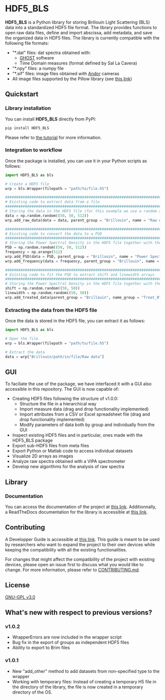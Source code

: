 # HDF5_BLS

**HDF5_BLS** is a Python library for storing Brillouin Light Scattering (BLS) data into a standardized HDF5 file format. The library provides functions to open raw data files, define and import abscissa, add metadata, and save the organized data in HDF5 files.
The library is currently compatible with the following file formats:
- "*.dat" files: dat spectra obtained with:
    - [GHOST](https://tablestable.com/en/downloads/) software 
    - Time Domain measures (format defined by Sal La Cavera)
- "*.npy" files: a numpy file
- "*.sif" files: image files obtained with [Andor](https://andor.oxinst.com) cameras
- All image files supported by the Pillow library (see [this link](https://pillow.readthedocs.io/en/stable/handbook/image-file-formats.html#write-only-formats))

## Quickstart

### Library installation

You can install **HDF5_BLS** directly from PyPI:

```bash
pip install HDF5_BLS
```
Please refer to [the tutorial](https://github.com/bio-brillouin/HDF5_BLS/blob/main/guides/Tutorial/Tutorial.pdf) for more information.


### Integration to workflow

Once the package is installed, you can use it in your Python scripts as follows:

```python
import HDF5_BLS as bls

# Create a HDF5 file
wrp = bls.Wrapper(filepath = "path/to/file.h5")

###############################################################################
# Existing code to extract data from a file
###############################################################################
# Storing the data in the HDF5 file (for this example we use a random array)
data = np.random.random((50, 50, 512))
wrp.add_raw_data(data = data, parent_group = "Brillouin", name = "Raw data")

###############################################################################
# Existing code to convert the data to a PSD
###############################################################################
# Storing the Power Spectral Density in the HDF5 file together with the associated frequency array (for this example we use random arrays)
PSD = np.random.random((50, 50, 512))
frequency = np.arange(512)
wrp.add_PSD(data = PSD, parent_group = "Brillouin", name = "Power Spectral Density")
wrp.add_frequency(data = frequency, parent_group = "Brillouin", name = "Frequency")

###############################################################################
# Existing code to fit the PSD to extract shift and linewidth arrays
###############################################################################
# Storing the Power Spectral Density in the HDF5 file together with the associated frequency array (for this example we use random arrays)
shift = np.random.random((50, 50))
linewidth = np.random.random((50, 50))
wrp.add_treated_data(parent_group = "Brillouin", name_group = "Treat_0", shift = shift, linewidth = linewidth)
```

### Extracting the data from the HDF5 file

Once the data is stored in the HDF5 file, you can extract it as follows:

```python
import HDF5_BLS as bls

# Open the file
wrp = bls.Wrapper(filepath = "path/to/file.h5")

# Extract the data
data = wrp["Brillouin/path/in/file/Raw data"]
```

## GUI

To faciliate the use of the package, we have interfaced it with a GUI also accessible in this repository. The GUI is now capable of:
- Creating HDF5 files following the structure of v1.0.0:
    - Structure the file in a hierarchical way
    - Import measure data (drag and drop functionality implemented)
    - Import attributes from a CSV or Excel spreadsheet file (drag and drop functionality implemented)
    - Modify parameters of data both by group and individually from the GUI
- Inspect existing HDF5 files and in particular, ones made with the HDF5_BLS package
- Export sub-HDF5 files from meta files
- Export Python or Matlab code to access individual datasets
- Visualize 2D arrays as images
- Analyze raw spectra obtained with a VIPA spectrometer
- Develop new algorithms for the analysis of raw spectra

## Library 

### Documentation

You can access the documentation of the project at [this link](https://github.com/bio-brillouin/HDF5_BLS/blob/main/guides/Tutorial/Tutorial.pdf).
Additionnally, a ReadTheDocs documentation for the library is accessible at [this link](https://hdf5-bls.readthedocs.io/en/latest/).

## Contributing

A Developper Guide is accessible at [this link](https://github.com/bio-brillouin/HDF5_BLS/blob/main/guides/Tutorial/Tutorial.pdf). This guide is meant to be used by researchers who want to expand the project to their own devices while keeping the compatibility with all the existing functionalities. 

For changes that might affect the compatibility of the project with existing devices, please open an issue first to discuss what you would like to change. For more information, please refer to [CONTRIBUTING.md](https://github.com/bio-brillouin/HDF5_BLS/blob/main/CONTRIBUTING.md).

## License

[GNU-GPL v3.0](https://www.gnu.org/licenses/gpl-3.0.en.html)

## What's new with respect to previous versions?

### v1.0.2
- WrapperErrors are now included in the wrapper script
- Bug fix in the export of groups as independent HDF5 files
- Ability to export to Brim files

### v1.0.1
- New "add_other" method to add datasets from non-specified type to the wrapper
- Working with temporary files: Instead of creating a temporary H5 file in the directory of the library, the file is now created in a temporary directory of the OS. 
